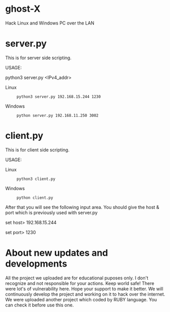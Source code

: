 # ghost-X
Hack Linux and Windows PC over the LAN

# server.py

This is for server side scripting.

USAGE:

python3 server.py <IPv4_addr> <port>

Linux 
         
         python3 server.py 192.168.15.244 1230
      
Windows
      
         python server.py 192.168.11.250 3002


# client.py

This is for client side scripting.

USAGE:
   
Linux 
         
         python3 client.py
   
Windows
   
         python client.py

After that you will see the following input area. You should give the host & port which is previously used with server.py

set host> 192.168.15.244

set port> 1230

# About new updates and developments

All the project we uploaded are for educational puposes only. I don't recognize and not responsible for your actions. Keep world safe!
There were lot's of vulnerability here. Hope your support to make it better.
We will continuously develop the project and working on it to hack over the internet.
We were uploaded another project which coded by RUBY language. You can check it before use this one.
